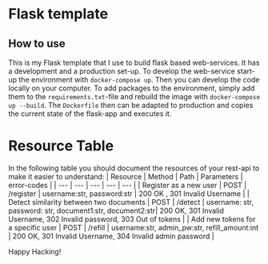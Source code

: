# Flask template

## How to use
This is my Flask template that I use to build flask based web-services. It has a development and a production set-up. To develop the web-service start-up the environment with `docker-compose up`. Then you can develop the code locally on your computer. To add packages to the environment, simply add them to the `requirements.txt`-file and rebuild the image with `docker-compose up --build`. The `Dockerfile` then can be adapted to production and copies the current state of the flask-app and executes it. 

# Resource Table
In the following table you should document the resources of your rest-api to make it easier to understand:
| Resource | Method | Path | Parameters | error-codes |
| --- | --- | --- | --- | --- |
| Register as a new user | POST  | /register | username:str, password:str | 200 OK , 301 Invalid Username | 
| Detect similarity between two documents | POST | /detect | username: str, password: str, document1:str, document2:str| 200 OK, 301 Invalid Username, 302 Invalid password, 303 Out of tokens |
| Add new tokens for a specific user | POST | /refill | username:str, admin\_pw:str, refill\_amount:int | 200 OK, 301 Invalid Username, 304 Invalid admin password |

Happy Hacking!
